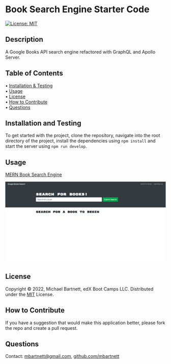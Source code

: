 # Book Search Engine Starter Code

[![License: MIT](https://img.shields.io/badge/License-MIT-yellow.svg)](https://opensource.org/licenses/MIT)

## Description
A Google Books API search engine refactored with GraphQL and Apollo Server.

## Table of Contents

&bull; [Installation & Testing](#installation--testing)<br>
&bull; [Usage](#usage)<br>
&bull; [License](#license)<br>
&bull; [How to Contribute](#how-to-contribute)<br>
&bull; [Questions](#questions)

## Installation and Testing

To get started with the project, clone the repository, navigate into the root directory of the project, install the dependencies using `npm install` and start the server using `npm run develop`. 

## Usage

[MERN Book Search Engine](https://mbartnett-book-search-engine.herokuapp.com/)

![MERN Book Search Engine](./client/public/assets/MERN-Book-Search-Engine.png)


## License

Copyright © 2022, Michael Bartnett, edX Boot Camps LLC. Distributed under the [MIT](https://opensource.org/licenses/MIT) License.<br>

## How to Contribute

If you have a suggestion that would make this application better, please fork the repo and create a pull request.

## Questions

Contact: mbartnett@gmail.com, [github.com/mbartnett](https://github.com/mbartnett)    
